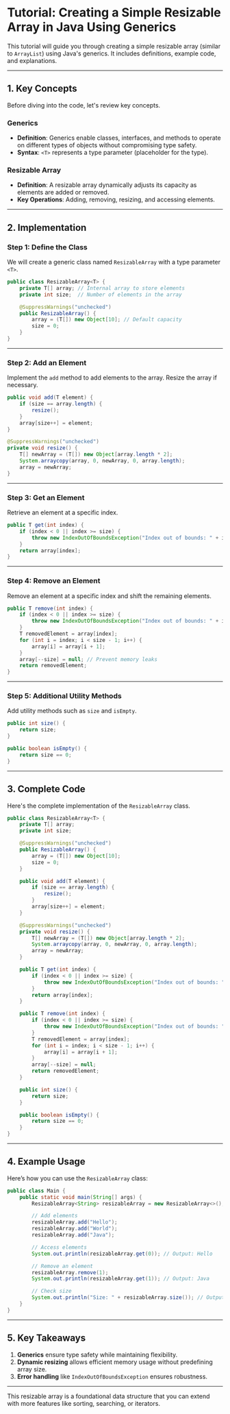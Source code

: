 
# Tutorial: Creating a Simple Resizable Array in Java Using Generics

This tutorial will guide you through creating a simple resizable array (similar to `ArrayList`) using Java's generics. It includes definitions, example code, and explanations.

---

## 1. Key Concepts
Before diving into the code, let's review key concepts.

### **Generics**
- **Definition**: Generics enable classes, interfaces, and methods to operate on different types of objects without compromising type safety.
- **Syntax**: `<T>` represents a type parameter (placeholder for the type).

### **Resizable Array**
- **Definition**: A resizable array dynamically adjusts its capacity as elements are added or removed.
- **Key Operations**: Adding, removing, resizing, and accessing elements.

---

## 2. Implementation

### Step 1: Define the Class
We will create a generic class named `ResizableArray` with a type parameter `<T>`.

```java
public class ResizableArray<T> {
    private T[] array; // Internal array to store elements
    private int size;  // Number of elements in the array

    @SuppressWarnings("unchecked")
    public ResizableArray() {
        array = (T[]) new Object[10]; // Default capacity
        size = 0;
    }
}
```

---

### Step 2: Add an Element
Implement the `add` method to add elements to the array. Resize the array if necessary.

```java
public void add(T element) {
    if (size == array.length) {
        resize();
    }
    array[size++] = element;
}

@SuppressWarnings("unchecked")
private void resize() {
    T[] newArray = (T[]) new Object[array.length * 2];
    System.arraycopy(array, 0, newArray, 0, array.length);
    array = newArray;
}
```

---

### Step 3: Get an Element
Retrieve an element at a specific index.

```java
public T get(int index) {
    if (index < 0 || index >= size) {
        throw new IndexOutOfBoundsException("Index out of bounds: " + index);
    }
    return array[index];
}
```

---

### Step 4: Remove an Element
Remove an element at a specific index and shift the remaining elements.

```java
public T remove(int index) {
    if (index < 0 || index >= size) {
        throw new IndexOutOfBoundsException("Index out of bounds: " + index);
    }
    T removedElement = array[index];
    for (int i = index; i < size - 1; i++) {
        array[i] = array[i + 1];
    }
    array[--size] = null; // Prevent memory leaks
    return removedElement;
}
```

---

### Step 5: Additional Utility Methods
Add utility methods such as `size` and `isEmpty`.

```java
public int size() {
    return size;
}

public boolean isEmpty() {
    return size == 0;
}
```

---

## 3. Complete Code
Here's the complete implementation of the `ResizableArray` class.

```java
public class ResizableArray<T> {
    private T[] array;
    private int size;

    @SuppressWarnings("unchecked")
    public ResizableArray() {
        array = (T[]) new Object[10];
        size = 0;
    }

    public void add(T element) {
        if (size == array.length) {
            resize();
        }
        array[size++] = element;
    }

    @SuppressWarnings("unchecked")
    private void resize() {
        T[] newArray = (T[]) new Object[array.length * 2];
        System.arraycopy(array, 0, newArray, 0, array.length);
        array = newArray;
    }

    public T get(int index) {
        if (index < 0 || index >= size) {
            throw new IndexOutOfBoundsException("Index out of bounds: " + index);
        }
        return array[index];
    }

    public T remove(int index) {
        if (index < 0 || index >= size) {
            throw new IndexOutOfBoundsException("Index out of bounds: " + index);
        }
        T removedElement = array[index];
        for (int i = index; i < size - 1; i++) {
            array[i] = array[i + 1];
        }
        array[--size] = null;
        return removedElement;
    }

    public int size() {
        return size;
    }

    public boolean isEmpty() {
        return size == 0;
    }
}
```

---

## 4. Example Usage
Here’s how you can use the `ResizableArray` class:

```java
public class Main {
    public static void main(String[] args) {
        ResizableArray<String> resizableArray = new ResizableArray<>();

        // Add elements
        resizableArray.add("Hello");
        resizableArray.add("World");
        resizableArray.add("Java");

        // Access elements
        System.out.println(resizableArray.get(0)); // Output: Hello

        // Remove an element
        resizableArray.remove(1);
        System.out.println(resizableArray.get(1)); // Output: Java

        // Check size
        System.out.println("Size: " + resizableArray.size()); // Output: 2
    }
}
```

---

## 5. Key Takeaways
1. **Generics** ensure type safety while maintaining flexibility.
2. **Dynamic resizing** allows efficient memory usage without predefining array size.
3. **Error handling** like `IndexOutOfBoundsException` ensures robustness.

---

This resizable array is a foundational data structure that you can extend with more features like sorting, searching, or iterators.
